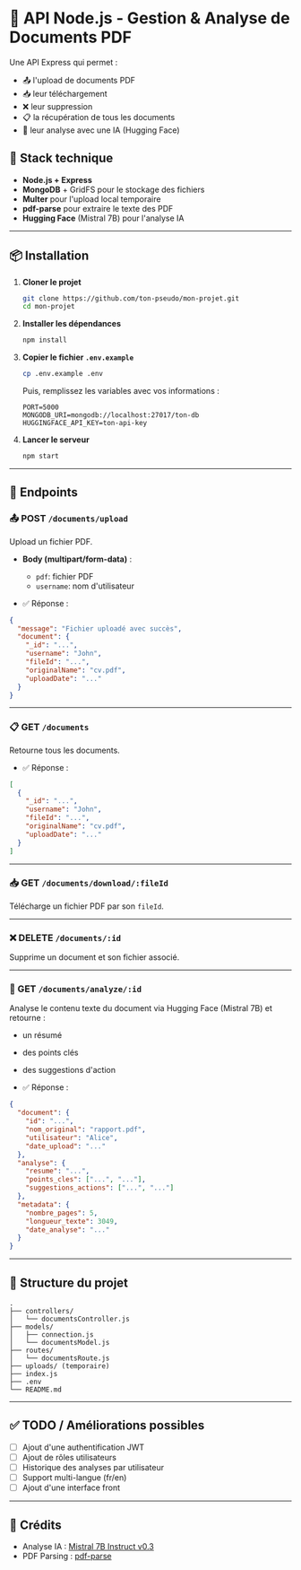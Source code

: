 # 📄 API Node.js - Gestion & Analyse de Documents PDF

Une API Express qui permet :

- 📤 l'upload de documents PDF
- 📥 leur téléchargement
- ❌ leur suppression
- 📋 la récupération de tous les documents
- 🤖 leur analyse avec une IA (Hugging Face)

## 🚀 Stack technique

- **Node.js + Express**
- **MongoDB** + GridFS pour le stockage des fichiers
- **Multer** pour l'upload local temporaire
- **pdf-parse** pour extraire le texte des PDF
- **Hugging Face** (Mistral 7B) pour l'analyse IA

---

## 📦 Installation

1. **Cloner le projet**

   ```bash
   git clone https://github.com/ton-pseudo/mon-projet.git
   cd mon-projet
   ```

2. **Installer les dépendances**

   ```bash
   npm install
   ```

3. **Copier le fichier `.env.example`**

   ```bash
   cp .env.example .env
   ```

   Puis, remplissez les variables avec vos informations :

   ```
   PORT=5000
   MONGODB_URI=mongodb://localhost:27017/ton-db
   HUGGINGFACE_API_KEY=ton-api-key
   ```

4. **Lancer le serveur**
   ```bash
   npm start
   ```

---

## 🔌 Endpoints

### 📤 POST `/documents/upload`

Upload un fichier PDF.

- **Body (multipart/form-data)** :

  - `pdf`: fichier PDF
  - `username`: nom d'utilisateur

- ✅ Réponse :

```json
{
  "message": "Fichier uploadé avec succès",
  "document": {
    "_id": "...",
    "username": "John",
    "fileId": "...",
    "originalName": "cv.pdf",
    "uploadDate": "..."
  }
}
```

---

### 📋 GET `/documents`

Retourne tous les documents.

- ✅ Réponse :

```json
[
  {
    "_id": "...",
    "username": "John",
    "fileId": "...",
    "originalName": "cv.pdf",
    "uploadDate": "..."
  }
]
```

---

### 📥 GET `/documents/download/:fileId`

Télécharge un fichier PDF par son `fileId`.

---

### ❌ DELETE `/documents/:id`

Supprime un document et son fichier associé.

---

### 🤖 GET `/documents/analyze/:id`

Analyse le contenu texte du document via Hugging Face (Mistral 7B) et retourne :

- un résumé
- des points clés
- des suggestions d'action

- ✅ Réponse :

```json
{
  "document": {
    "id": "...",
    "nom_original": "rapport.pdf",
    "utilisateur": "Alice",
    "date_upload": "..."
  },
  "analyse": {
    "resume": "...",
    "points_cles": ["...", "..."],
    "suggestions_actions": ["...", "..."]
  },
  "metadata": {
    "nombre_pages": 5,
    "longueur_texte": 3049,
    "date_analyse": "..."
  }
}
```

---

## 📁 Structure du projet

```
.
├── controllers/
│   └── documentsController.js
├── models/
│   ├── connection.js
│   └── documentsModel.js
├── routes/
│   └── documentsRoute.js
├── uploads/ (temporaire)
├── index.js
├── .env
└── README.md
```

---

## ✅ TODO / Améliorations possibles

- [ ] Ajout d'une authentification JWT
- [ ] Ajout de rôles utilisateurs
- [ ] Historique des analyses par utilisateur
- [ ] Support multi-langue (fr/en)
- [ ] Ajout d'une interface front

---

## 🧠 Crédits

- Analyse IA : [Mistral 7B Instruct v0.3](https://huggingface.co/mistralai/Mistral-7B-Instruct-v0.3)
- PDF Parsing : [pdf-parse](https://www.npmjs.com/package/pdf-parse)
